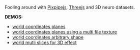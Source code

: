 Fooling around with [Pixpipejs](https://github.com/jonathanlurie/pixpipejs), [Threejs](https://threejs.org/) and 3D neuro datasets.

**DEMOS:**
- [world coordinates planes](http://jonathanlurie.github.io/SliceOfShader/world.html)
- [world coordinates planes using a multi file texture](http://jonathanlurie.github.io/SliceOfShader/world-multi.html)
- [world coordinates arbitrary shape](http://jonathanlurie.github.io/SliceOfShader/worldshape.html)
- [world mutli slices for 3D effect](http://jonathanlurie.github.io/SliceOfShader/world-slices.html)
